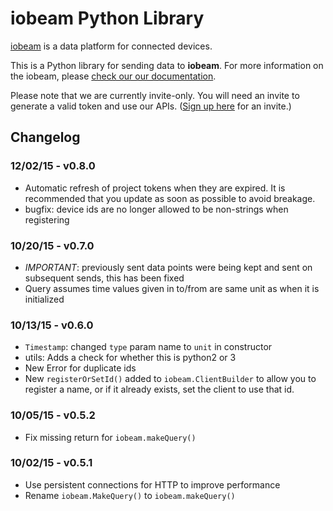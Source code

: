 # iobeam Python Library

[iobeam](https://iobeam.com) is a data platform for connected devices.

This is a Python library for sending data to **iobeam**.
For more information on the iobeam, please [check our our documentation](https://docs.iobeam.com).

Please note that we are currently invite-only. You will need an invite
to generate a valid token and use our APIs.
([Sign up here](https://iobeam.com) for an invite.)


## Changelog

### 12/02/15 - v0.8.0
- Automatic refresh of project tokens when they are expired. It is recommended that you
update as soon as possible to avoid breakage.
- bugfix: device ids are no longer allowed to be non-strings when registering

### 10/20/15 - v0.7.0
- *IMPORTANT*: previously sent data points were being kept and sent on subsequent sends, this
has been fixed
- Query assumes time values given in to/from are same unit as when it is initialized

### 10/13/15 - v0.6.0
- `Timestamp`: changed `type` param name to `unit` in constructor
- utils: Adds a check for whether this is python2 or 3
- New Error for duplicate ids
- New `registerOrSetId()` added to `iobeam.ClientBuilder` to allow you to register a name, or
if it already exists, set the client to use that id. 

### 10/05/15 - v0.5.2
- Fix missing return for `iobeam.makeQuery()`

### 10/02/15 - v0.5.1

- Use persistent connections for HTTP to improve performance
- Rename `iobeam.MakeQuery()` to `iobeam.makeQuery()`

